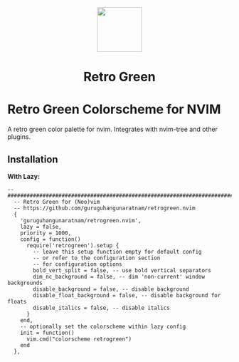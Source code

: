 <div align="center">
  <img src="https://user-images.githubusercontent.com/47901349/182481495-06f11e94-8d8a-4580-b869-56b6defae182.png" width="100px">      
  <h1>Retro Green</h1>
</div>

# Retro Green Colorscheme for NVIM

A retro green color palette for nvim. Integrates with nvim-tree and other plugins.

## Installation

**With Lazy:**

```
-- ##########################################################################################
  -- Retro Green for (Neo)vim
  -- https://github.com/guruguhangunaratnam/retrogreen.nvim
  {
    'guruguhangunaratnam/retrogreen.nvim',
    lazy = false,
    priority = 1000,
    config = function()
      require('retrogreen').setup {
        -- leave this setup function empty for default config
        -- or refer to the configuration section
        -- for configuration options
        bold_vert_split = false, -- use bold vertical separators
        dim_nc_background = false, -- dim 'non-current' window backgrounds
        disable_background = false, -- disable background
        disable_float_background = false, -- disable background for floats
        disable_italics = false, -- disable italics
      }
    end,
    -- optionally set the colorscheme within lazy config
    init = function()
      vim.cmd("colorscheme retrogreen")
    end
  },
```
